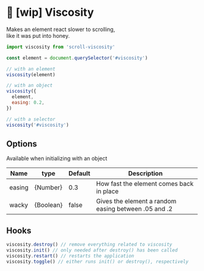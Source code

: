 # 🍯 [wip] Viscosity

Makes an element react slower to scrolling,  
like it was put into honey.

```javascript
import viscosity from 'scroll-viscosity'

const element = document.querySelector('#viscosity')

// with an element
viscosity(element)

// with an object
viscosity({
  element,
  easing: 0.2,
})

// with a selector
viscosity('#viscosity')
```

## Options
Available when initializing with an object

| Name   | type      | Default | Description                                          |
| ------ | --------- | ------- | ---------------------------------------------------- |
| easing | {Number}  | 0.3     | How fast the element comes back in place             |
| wacky  | {Boolean} | false   | Gives the element a random easing between .05 and .2 |

## Hooks
```javascript
viscosity.destroy() // remove everything related to viscosity
viscosity.init() // only needed after destroy() has been called
viscosity.restart() // restarts the application
viscosity.toggle() // either runs init() or destroy(), respectively
```

